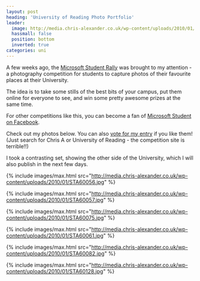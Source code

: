 ```yaml
---
layout: post
heading: 'University of Reading Photo Portfolio'
leader:
  image: http://media.chris-alexander.co.uk/wp-content/uploads/2010/01/STA60053.jpg
  hassmall: false
  position: bottom
  inverted: true
categories: uni
---
```


A few weeks ago, the [Microsoft Student Rally](http://www.microsoft.com/student/en/us/rally/) was brought to my attention - a photography competition for students to capture photos of their favourite places at their University.

The idea is to take some stills of the best bits of your campus, put them online for everyone to see, and win some pretty awesome prizes at the same time.

For other competitions like this, you can become a fan of [Microsoft Student on Facebook](http://www.facebook.com/microsoftstudent).

Check out my photos below. You can also [vote for my entry](http://www.msstudentlounge.com/studentrally/tabid/81/Default.aspx) if you like them! (Just search for Chris A or University of Reading - the competition site is terrible!!)

I took a contrasting set, showing the other side of the University, which I will also publish in the next few days.

{% include images/max.html src="http://media.chris-alexander.co.uk/wp-content/uploads/2010/01/STA60056.jpg" %}

{% include images/max.html src="http://media.chris-alexander.co.uk/wp-content/uploads/2010/01/STA60057.jpg" %}

{% include images/max.html src="http://media.chris-alexander.co.uk/wp-content/uploads/2010/01/STA60075.jpg" %}

{% include images/max.html src="http://media.chris-alexander.co.uk/wp-content/uploads/2010/01/STA60061.jpg" %}

{% include images/max.html src="http://media.chris-alexander.co.uk/wp-content/uploads/2010/01/STA60082.jpg" %}

{% include images/max.html src="http://media.chris-alexander.co.uk/wp-content/uploads/2010/01/STA60128.jpg" %}

